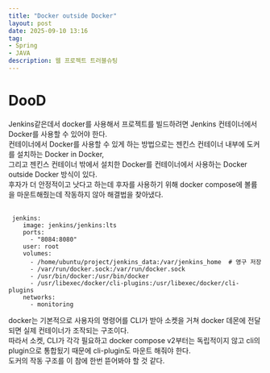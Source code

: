 ```yaml
---
title: "Docker outside Docker"
layout: post
date: 2025-09-10 13:16
tag:
- Spring
- JAVA
description: 웹 프로젝트 트러블슈팅
---  
```


# DooD  
Jenkins같은데서 docker를 사용해서 프로젝트를 빌드하려면 Jenkins 컨테이너에서 Docker를 사용할 수 있어야 한다.  
컨테이너에서 Docker를 사용할 수 있게 하는 방법으로는 젠킨스 컨테이너 내부에 도커를 설치하는 Docker in Docker,  
그리고 젠킨스 컨테이너 밖에서 설치한 Docker를 컨테이너에서 사용하는 Docker outside Docker 방식이 있다.  
후자가 더 안정적이고 낫다고 하는데 후자를 사용하기 위해 docker compose에 볼륨을 마운트해줬는데 작동하지 않아 해결법을 찾아냈다.  
&nbsp;  

```  
 jenkins:
    image: jenkins/jenkins:lts
    ports:
      - "8084:8080"
    user: root
    volumes:
      - /home/ubuntu/project/jenkins_data:/var/jenkins_home  # 영구 저장
      - /var/run/docker.sock:/var/run/docker.sock
      - /usr/bin/docker:/usr/bin/docker
      - /usr/libexec/docker/cli-plugins:/usr/libexec/docker/cli-plugins
    networks:
      - monitoring

```  

docker는 기본적으로 사용자의 명령어를 CLI가 받아 소켓을 거쳐 docker 데몬에 전달되면 실제 컨테이너가 조작되는 구조이다.  
따라서 소켓, CLI가 각각 필요하고 docker compose v2부터는 독립적이지 않고 cli의 plugin으로 통합됬기 때문에 cli-plugin도 마운트 해줘야 한다.  
도커의 작동 구조를 이 참에 한번 뜯어봐야 할 것 같다.